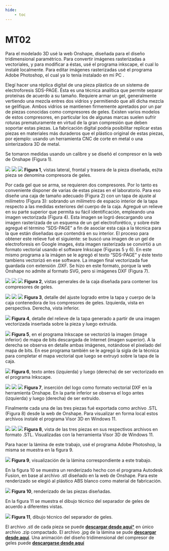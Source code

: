 ```yaml
---
hide:
    - toc
---
```


# MT02

Para el modelado 3D usé la web Onshape, diseñada para el diseño tridimensional paramétrico. Para convertir imágenes rasterizadas a vectoriales, y para modificar a éstas, usé el programa inkscape, el cual lo instalé localmente. 
Para editar imágenes rasterizadas usé el programa Adobe Photoshop, el cual ya lo tenía instalado en mi PC . 

Elegí hacer una réplica digital de una pieza plástica de un sistema de electroforesis SDS-PAGE. Ésta es una técnica analítica que permite separar proteínas de acuerdo a su tamaño. Requiere armar un gel, generalmente vertiendo una mezcla entres dos vidrios y permitiendo que allí dicha mezcla se gelifique. Ambos vidrios se mantienen firmemente apretados por un par de piezas conocidas como compresores de geles. Existen varios modelos de estos compresores, en particular los de algunas marcas suelen sufrir roturas prematuramente en virtud de la gran compresión que deben soportar estas piezas. 
La fabricación digital podría posibilitar replicar estas piezas en materiales más duraderos que el plástico original de estas piezas, por ejemplo: usando un herramienta CNC de corte en metal o una sinterizadora 3D de metal. 

Se tomaron medidas usando un calibre y se diseñó el compresor en la web de Onshape (Figura 1). 


![](../images/MT02/fig1a.png)
![](../images/MT02/fig1b.png)
![](../images/MT02/fig1c.png)
**Figura 1**, vistas lateral, frontal y trasera de la pieza diseñada, es)ta pieza se denomina compresora de geles. 

Por cada gel que se arma, se requieren dos compresores. Por lo tanto es conveniente disponer de varias de estas piezas en el laboratorio. Para eso diseñe una caja de tamaño adecuado (Figura 2) con un tapa de ajuste al milímetro (Figura 3): sobrando un milímetro de espacio interior de la tapa respecto a las medidas exteriores del cuerpo de la caja. Agregué un relieve en su parte superior que permita su fácil identificación, empleando una imagen vectorizada (Figura 4). Esta imagen se logró descargando una imagen rasterizada de un esquema de un gel electroforético, y sobre éste agregué el término “SDS-PAGE” a fin de asociar esta caja a la técnica para la que están diseñadas que contendrá en su interior. 
El proceso para obtener este relieve fué el siguiente: se buscó una imagen de un gel de electroforesis en Google images, ésta imagen rasterizada se convirtió a un formato vectorial usando el software Inkscape (Figuras 5 y 6). En este mismo programa a la imágen se le agregó el texto “SDS-PAGE” y éste texto tambiens vectorizó en ese software. La imagen final vectorizada fue guardada con extensión .DXF. Se hizo en este formato, porque la web Onshape no admite al formato SVG, pero si imágenes DXF (Figura 7). 

![](../images/MT02/fig2a.png)
![](../images/MT02/fig2b.png)
![](../images/MT02/fig2c.png)
**Figura 2**, vistas generales de la caja diseñada para contener los compresores de geles. 


![](../images/MT02/fig3a.png)
![](../images/MT02/fig3b.png)
![](../images/MT02/fig3c.png)
**Figura 3**, detalle del ajuste logrado entre la tapa y cuerpo de la caja contenedora de los compresores de geles. Izquierda, vista en perspectiva. Derecha, vista inferior. 


![](../images/MT02/fig4.png)
**Figura 4**, detalle del relieve de la tapa generado a partir de una imagen vectorizada insertada sobre la pieza y luego extruida. 

![](../images/MT02/fig5.png)
**Figura 5**, en el programa Inkscape se vectorizó la imagen (image inferior) de mapa de bits descargada de Internet (imagen superior). A la derecha se observa en detalle ambas imágenes, notándose el pixelado del mapa de bits. En ese programa también se le agregó la sigla de la técnica para completar el mapa vectorial que luego se extruyó sobre la tapa de la caja. 

![](../images/MT02/fig6.png)
**Figura 6**, texto antes (izquierda) y luego (derecha) de ser vectorizado en el programa Inkscape. 


![](../images/MT02/fig7a.png)
![](../images/MT02/fig7b.png)
![](../images/MT02/fig7c.png)
**Figura 7**, inserción del logo como formato vectorial DXF en la herramienta Onshape. En la parte inferior se observa el logo antes (izquierda) y luego (derecha) de ser extruido. 


Finalmente cada una de las tres piezas fué exportada como archivo .STL (Figura 8) desde la web de Onshape. Para visualizar en forma local estos archivos instalé el programa Visor 3D en Windows 11. 


![](../images/MT02/fig8a.png)
![](../images/MT02/fig8b.png)
![](../images/MT02/fig8c.png)
**Figura 8**, vista de las tres piezas en sus respectivos archivos en formato .STL. Visualizadas con la herramienta Visor 3D de Windows 11. 


Para hacer la lámina de este trabajo, usé el programa Adobe Photoshop, la misma se muestra en la figura 9. 

![](../images/MT02/fig9.jpg)
**Figura 9**, visualización de la lámina correspondiente a este trabajo. 

En la figura 10 se muestra un renderizado hecho con el programa Autodesk Fusion, en base al archivo .stl diseñado en la web de Onshape. Para este renderizado se elegió al plástico ABS blanco como material de fabricación. 

![](../images/MT02/fig10.png)
**Figura 10**, renderizado de las piezas diseñadas. 

En la figura 11 se muestra el dibujo técnico del separador de geles de acuerdo a diferentes vistas. 

![](../images/MT02/fig11.png)
**Figura 11**, dibujo técnico del separador de geles.  


El archivo .stl de cada pieza se puede [**descargar desde aquí***](../archivos/MT02/piezas_MT02_MBentancor.zip) en único archivo .zip compactado. 
El archivo .jpg de la lámina se pude [**descargar desde aquí**](../images/MT02/fig9.jpg). 
Una animación del diseño tridimensional del compresor de geles puede [**descargarse desde aquí**](../archivos/MT02/animacion_separador_sdspage.avi)
